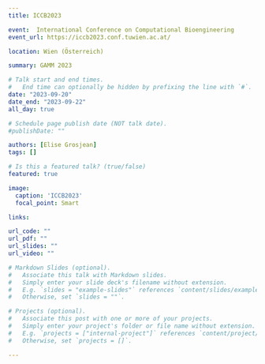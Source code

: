 ```yaml
---
title: ICCB2023

event:  International Conference on Computational Bioengineering
event_url: https://iccb2023.conf.tuwien.ac.at/

location: Wien (Österreich)

summary: GAMM 2023

# Talk start and end times.
#   End time can optionally be hidden by prefixing the line with `#`.
date: "2023-09-20"
date_end: "2023-09-22"
all_day: true

# Schedule page publish date (NOT talk date).
#publishDate: ""

authors: [Elise Grosjean]
tags: []

# Is this a featured talk? (true/false)
featured: true

image:
  caption: 'ICCB2023'
  focal_point: Smart

links:

url_code: ""
url_pdf: ""
url_slides: ""
url_video: ""

# Markdown Slides (optional).
#   Associate this talk with Markdown slides.
#   Simply enter your slide deck's filename without extension.
#   E.g. `slides = "example-slides"` references `content/slides/example-slides.md`.
#   Otherwise, set `slides = ""`.

# Projects (optional).
#   Associate this post with one or more of your projects.
#   Simply enter your project's folder or file name without extension.
#   E.g. `projects = ["internal-project"]` references `content/project/deep-learning/index.md`.
#   Otherwise, set `projects = []`.

---
```


